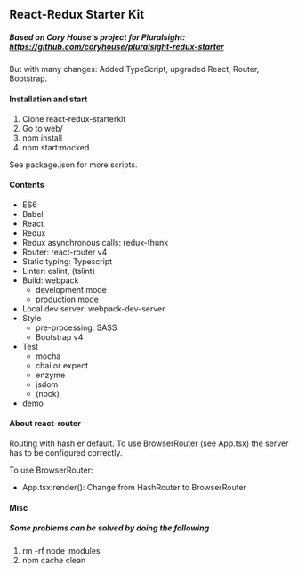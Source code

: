 ## React-Redux Starter Kit

##### Based on Cory House's project for Pluralsight: https://github.com/coryhouse/pluralsight-redux-starter

But with many changes: Added TypeScript, upgraded React, Router, Bootstrap.


#### Installation and start

1. Clone react-redux-starterkit
1. Go to web/
1. npm install
1. npm start:mocked

See package.json for more scripts.


#### Contents

* ES6
* Babel
* React
* Redux
* Redux asynchronous calls: redux-thunk
* Router: react-router v4
* Static typing: Typescript
* Linter: eslint, (tslint)
* Build: webpack
  * development mode
  * production mode
* Local dev server: webpack-dev-server
* Style
  * pre-processing: SASS
  * Bootstrap v4
* Test
  * mocha
  * chai or expect
  * enzyme
  * jsdom
  * (nock)
* demo

#### About react-router

Routing with hash er default. To use BrowserRouter (see App.tsx) the server has to be configured correctly.

To use BrowserRouter:

* App.tsx:render(): Change from HashRouter to BrowserRouter


#### Misc

##### Some problems can be solved by doing the following

1. rm -rf node_modules
1. npm cache clean
